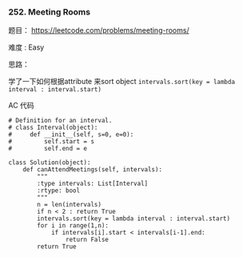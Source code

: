 ### 252. Meeting Rooms



题目： 
<https://leetcode.com/problems/meeting-rooms/>



难度 : Easy



思路：

学了一下如何根据attribute 来sort object `intervals.sort(key = lambda interval : interval.start)`



AC 代码

```
# Definition for an interval.
# class Interval(object):
#     def __init__(self, s=0, e=0):
#         self.start = s
#         self.end = e

class Solution(object):
    def canAttendMeetings(self, intervals):
        """
        :type intervals: List[Interval]
        :rtype: bool
        """
        n = len(intervals)
        if n < 2 : return True
        intervals.sort(key = lambda interval : interval.start)
        for i in range(1,n):
        	if intervals[i].start < intervals[i-1].end:
        		return False
        return True
```





